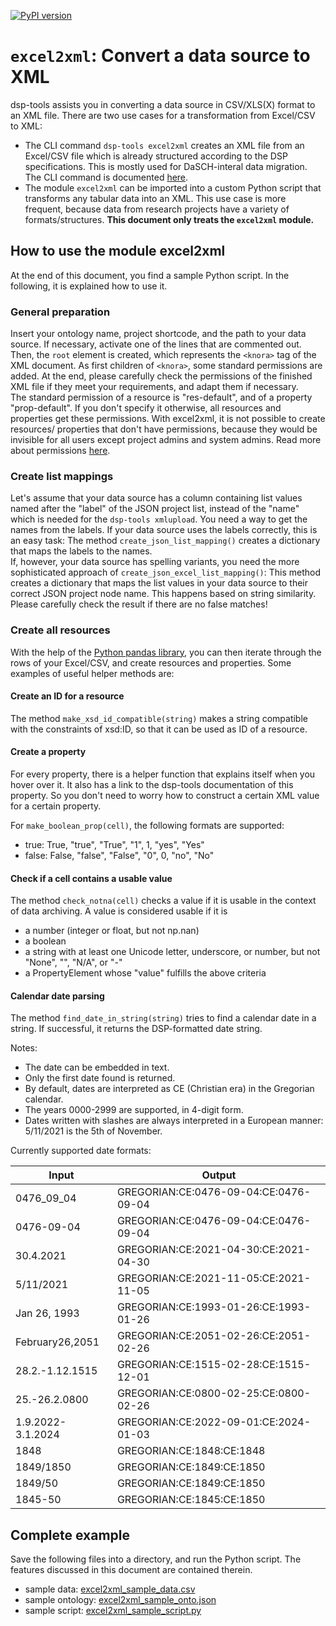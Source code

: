 [![PyPI version](https://badge.fury.io/py/dsp-tools.svg)](https://badge.fury.io/py/dsp-tools)

# `excel2xml`: Convert a data source to XML
dsp-tools assists you in converting a data source in CSV/XLS(X) format to an XML file. There are two use cases for a 
transformation from Excel/CSV to XML: 

 - The CLI command `dsp-tools excel2xml` creates an XML file from an Excel/CSV file which is already structured 
   according to the DSP specifications. This is mostly used for DaSCH-interal data migration. The CLI command is 
   documented [here](dsp-tools-excel.md#cli-command-excel2xml).
 - The module `excel2xml` can be imported into a custom Python script that transforms any tabular data into an XML. This
   use case is more frequent, because data from research projects have a variety of formats/structures. **This document
   only treats the `excel2xml` module.**


## How to use the module excel2xml
At the end of this document, you find a sample Python script. In the following, it is explained how to use it.


### General preparation
Insert your ontology name, project shortcode, and the path to your data source. If necessary, activate one of the lines
that are commented out.  
Then, the `root` element is created, which represents the `<knora>` tag of the XML document. As first children of 
`<knora>`, some standard permissions are added. At the end, please carefully check the permissions of the finished XML
file if they meet your requirements, and adapt them if necessary.  
The standard permission of a resource is "res-default", and of a property "prop-default". If you don't specify it 
otherwise, all resources and properties get these permissions. With excel2xml, it is not possible to create resources/
properties that don't have permissions, because they would be invisible for all users except project admins and system
admins. Read more about permissions [here](./dsp-tools-xmlupload.md#how-to-use-the-permissions-attribute-in-resourcesproperties).


### Create list mappings
Let's assume that your data source has a column containing list values named after the "label" of the JSON project list, 
instead of the "name" which is needed for the `dsp-tools xmlupload`. You need a way to get the names from the labels.
If your data source uses the labels correctly, this is an easy task: The method `create_json_list_mapping()` creates a
dictionary that maps the labels to the names.  
If, however, your data source has spelling variants, you need the more sophisticated approach of 
`create_json_excel_list_mapping()`: This method creates a dictionary that maps the list values in your data source to their 
correct JSON project node name. This happens based on string similarity. Please carefully check the result if there are
no false matches!


### Create all resources
With the help of the [Python pandas library](https://pandas.pydata.org/), you can then iterate through the rows of your 
Excel/CSV, and create resources and properties. Some examples of useful helper methods are:


#### Create an ID for a resource
The method `make_xsd_id_compatible(string)` makes a string compatible with the constraints of xsd:ID, so that it can be 
used as ID of a resource.


#### Create a property
For every property, there is a helper function that explains itself when you hover over it. It also has a link to 
the dsp-tools documentation of this property. So you don't need to worry how to construct a certain XML value for a 
certain property. 

For `make_boolean_prop(cell)`, the following formats are supported:

 - true: True, "true", "True", "1", 1, "yes", "Yes"
 - false: False, "false", "False", "0", 0, "no", "No"


#### Check if a cell contains a usable value
The method `check_notna(cell)` checks a value if it is usable in the context of data archiving. A value is considered 
usable if it is
 - a number (integer or float, but not np.nan)
 - a boolean
 - a string with at least one Unicode letter, underscore, or number, but not "None", "<NA>", "N/A", or "-"
 - a PropertyElement whose "value" fulfills the above criteria


#### Calendar date parsing
The method `find_date_in_string(string)` tries to find a calendar date in a string. If successful, it 
returns the DSP-formatted date string.

Notes:

 - The date can be embedded in text. 
 - Only the first date found is returned.
 - By default, dates are interpreted as CE (Christian era) in the Gregorian calendar.
 - The years 0000-2999 are supported, in 4-digit form.
 - Dates written with slashes are always interpreted in a European manner: 5/11/2021 is the 5th of November.

Currently supported date formats:

| Input             | Output                                |
|-------------------|---------------------------------------|
| 0476_09_04        | GREGORIAN:CE:0476-09-04:CE:0476-09-04 |
| 0476-09-04        | GREGORIAN:CE:0476-09-04:CE:0476-09-04 |
| 30.4.2021         | GREGORIAN:CE:2021-04-30:CE:2021-04-30 |
| 5/11/2021         | GREGORIAN:CE:2021-11-05:CE:2021-11-05 |
| Jan 26, 1993      | GREGORIAN:CE:1993-01-26:CE:1993-01-26 |
| February26,2051   | GREGORIAN:CE:2051-02-26:CE:2051-02-26 |
| 28.2.-1.12.1515   | GREGORIAN:CE:1515-02-28:CE:1515-12-01 |
| 25.-26.2.0800     | GREGORIAN:CE:0800-02-25:CE:0800-02-26 |
| 1.9.2022-3.1.2024 | GREGORIAN:CE:2022-09-01:CE:2024-01-03 |
| 1848              | GREGORIAN:CE:1848:CE:1848             |
| 1849/1850         | GREGORIAN:CE:1849:CE:1850             |
| 1849/50           | GREGORIAN:CE:1849:CE:1850             |
| 1845-50           | GREGORIAN:CE:1845:CE:1850             |


## Complete example
Save the following files into a directory, and run the Python script. The features discussed in this document are
contained therein.

 - sample data: [excel2xml_sample_data.csv](assets/templates/excel2xml_sample_data.csv)
 - sample ontology: [excel2xml_sample_onto.json](assets/templates/excel2xml_sample_onto.json)
 - sample script: [excel2xml_sample_script.py](assets/templates/excel2xml_sample_script.py)
